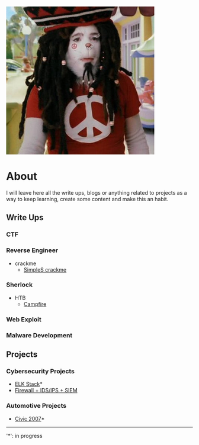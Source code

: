 ![Logo](./img/thecat.jpg)

# About 

I will leave here all the write ups, blogs or anything related to projects as a way to keep learning, create some content and make this an habit.

## Write Ups

### CTF
### Reverse Engineer
- crackme
  - [SimpleS crackme](RI/SimpleS%20crackmesde/SimpleS.html)

### Sherlock
- HTB
  - [Campfire](Sherlock/Campfire/campfire.html)

### Web Exploit

### Malware Development

## Projects

### Cybersecurity Projects
- [ELK Stack](Cybersecurity%20Projects/ELK%20Stack/ELKstack.html)*
- [Firewall + IDS/IPS + SIEM](Cybersecurity%20Projects/IDS-IPS-Firewall/fw.html)

### Automotive Projects
- [Civic 2007](Automotive%20Projects/Civic07/civic07.md)*



***********

'*': in progress
